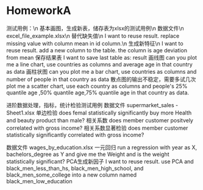 # HomeworkA
测试用例：\n
基本画图，生成新表，储存表为xlsx的测试用例\n
数据文件\n
excel_file_example.xlsx\n
替代缺失值\n
I want to reuse result. replace missing value with column mean in id column.\n
生成新特征\n
I want to reuse result. add a new column to the table. the column is age deviation from mean
保存结果表
I want to save last table as: result
画线图
can you plot me a line chart, use countries as columns and average age in that country as data
画柱状图
can you plot me a bar chart, use countries as columns and number of people in that country as data
散点图的输出不稳定，需要多试几次
plot me a scatter chart, use each country as columns and people's 25% quantile age ,50% quantile age,75% quantile age in that country as data.  

进阶数据处理，指标，统计检验测试用例
数据文件
supermarket_sales - Sheet1.xlsx
单边检验
does femal statistically significantly buy more Health and beauty product than male?
相关系数
does member customer positvely correlated with gross income?
相关系数显著检验
does member customer statistically significantly correlated with gross income?

数据文件
wages_by_education.xlsx
一元回归
run a regression with year as X, bachelors_degree as Y and give me the Weight and is the weight statistically significant?
PCA生成新因子
I want to reuse result.  use PCA and black_men_less_than_hs, black_men_high_school, and black_men_some_college into a new column named black_men_low_education 
